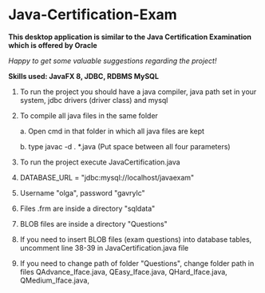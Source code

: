 # Java-Certification-Exam

**This desktop application is similar to the Java Certification Examination which is offered by Oracle** 

*Happy to get some valuable suggestions regarding the project!*

**Skills used: JavaFX 8, JDBC, RDBMS MySQL**

1. To run the project you should have a java compiler, java path set in your system, jdbc drivers (driver class) and mysql

2. To compile all java files in the same folder

   a. Open cmd in that folder in which all java files are kept

   b. type javac -d . *.java (Put space between all four parameters)

3. To run the project execute JavaCertification.java

4. DATABASE_URL = "jdbc:mysql://localhost/javaexam"

5. Username "olga", password "gavrylc"

6. Files .frm are inside a directory "sqldata"

7. BLOB files are inside a directory "Questions"

8. If you need to insert BLOB files (exam questions) into database tables, uncomment line 38-39 in JavaCertification.java file

9. If you need to change path of folder "Questions", change folder path in files QAdvance_Iface.java, QEasy_Iface.java, QHard_Iface.java, QMedium_Iface.java,
